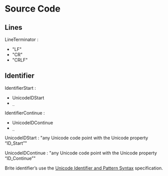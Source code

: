 # Source Code

## Lines

LineTerminator :
  - "LF"
  - "CR"
  - "CRLF"

## Identifier

IdentifierStart :
  - UnicodeIDStart
  - `_`

IdentifierContinue :
  - UnicodeIDContinue
  - `_`

UnicodeIDStart : "any Unicode code point with the Unicode property “ID_Start”"

UnicodeIDContinue : "any Unicode code point with the Unicode property “ID_Continue”"

Brite identifier’s use the [Unicode Identifier and Pattern Syntax](http://www.unicode.org/reports/tr31/) specification.

